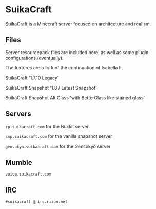 # SuikaCraft

[SuikaCraft](http://suikacraft.com) is a Minecraft server focused on architecture and realism.

## Files

Server resourcepack files are included here, as well as some plugin configurations (eventually).

The textures are a fork of the continuation of Isabella II.

SuikaCraft '1.7.10 Legacy'

SuikaCraft Snapshot '1.8 / Latest Snapshot'

SuikaCraft Snapshot Alt Glass 'with BetterGlass like stained glass'

## Servers

`rp.suikacraft.com` for the Bukkit server

`smp.suikacraft.com` for the vanilla snapshot server

`gensokyo.suikacraft.com` for the Gensokyo server

## Mumble

`voice.suikacraft.com`

## IRC

`#suikacraft @ irc.rizon.net`
